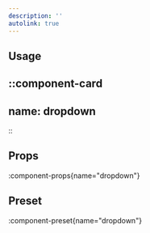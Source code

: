 ```yaml
---
description: ''
autolink: true
---
```


## Usage

::component-card
---
name: dropdown
---
::

## Props

:component-props{name="dropdown"}

## Preset

:component-preset{name="dropdown"}
